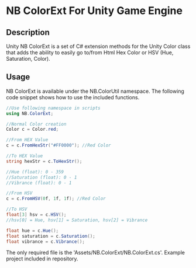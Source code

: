 # NB ColorExt For Unity Game Engine

## Description
Unity NB ColorExt is a set of C# extension methods for the Unity Color class that adds the ability to easily go to/from Html Hex Color or HSV (Hue, Saturation, Color). 

## Usage

NB ColorExt is available under the NB.ColorUtil namespace. The following code snippet shows how to use the included functions.

```c#
//Use following namespace in scripts
using NB.ColorExt;

//Normal Color creation
Color c = Color.red;

//From HEX Value
c = c.FromHexStr("#FF0000"); //Red Color

//To HEX Value
string hexStr = c.ToHexStr();

//Hue (float): 0 - 359
//Saturation (float): 0 - 1
//Vibrance (float): 0 - 1

//From HSV
c = c.FromHSV(0f, 1f, 1f); //Red Color

//To HSV
float[3] hsv = c.HSV();
//hsv[0] = Hue, hsv[1] = Saturation, hsv[2] = Vibrance

float hue = c.Hue();
float saturation = c.Saturation();
float vibrance = c.Vibrance();

```
The only required file is the 'Assets/NB.ColorExt/NB.ColorExt.cs'. Example project included in repository.
